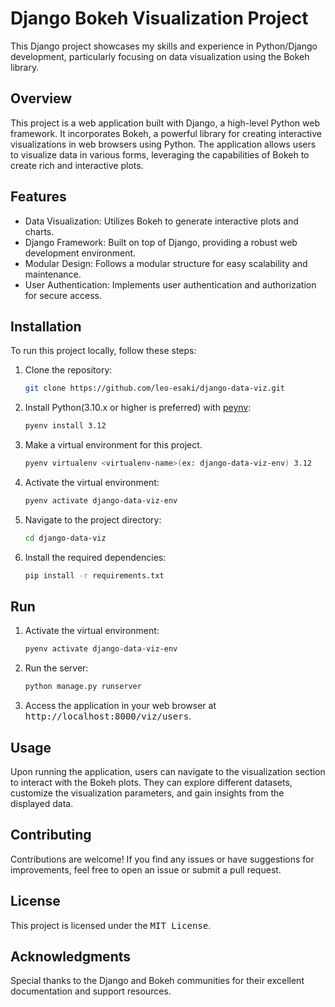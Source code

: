 # Django Bokeh Visualization Project
This Django project showcases my skills and experience in Python/Django development, particularly focusing on data visualization using the Bokeh library.

## Overview
This project is a web application built with Django, a high-level Python web framework. It incorporates Bokeh, a powerful library for creating interactive visualizations in web browsers using Python. The application allows users to visualize data in various forms, leveraging the capabilities of Bokeh to create rich and interactive plots.

## Features
- Data Visualization: Utilizes Bokeh to generate interactive plots and charts.
- Django Framework: Built on top of Django, providing a robust web development environment.
- Modular Design: Follows a modular structure for easy scalability and maintenance.
- User Authentication: Implements user authentication and authorization for secure access.

## Installation
To run this project locally, follow these steps:
1. Clone the repository:
    ```sh
    git clone https://github.com/leo-esaki/django-data-viz.git
    ```
2. Install Python(3.10.x or higher is preferred) with [peynv](https://pypi.org/project/pyenv/):
    ```sh
    pyenv install 3.12
    ```
3. Make a virtual environment for this project.
    ```sh
    pyenv virtualenv <virtualenv-name>(ex: django-data-viz-env) 3.12
    ```
4. Activate the virtual environment:
    ```sh
    pyenv activate django-data-viz-env
    ```
5. Navigate to the project directory:
    ```sh
    cd django-data-viz
    ```
6. Install the required dependencies:
    ```sh
    pip install -r requirements.txt
    ```
## Run
1. Activate the virtual environment:
    ```sh
    pyenv activate django-data-viz-env
    ```
2. Run the server:
    ```sh
    python manage.py runserver
    ```
3. Access the application in your web browser at <tt>http://localhost:8000/viz/users</tt>.

## Usage
Upon running the application, users can navigate to the visualization section to interact with the Bokeh plots. They can explore different datasets, customize the visualization parameters, and gain insights from the displayed data.

## Contributing
Contributions are welcome! If you find any issues or have suggestions for improvements, feel free to open an issue or submit a pull request.

## License
This project is licensed under the <tt>MIT License</tt>.

## Acknowledgments
Special thanks to the Django and Bokeh communities for their excellent documentation and support resources.
